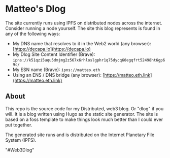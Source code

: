 # Matteo's Dlog
The site currently runs using IPFS on distributed nodes across the internet.  Consider running a node yourself.  The site this blog represents is found in any of the following ways:
* My DNS name that resolves to it in the Web2 world (any browser): [https://decapa.io](https://decapa.io)
* My Dlog Site Content Identifier (Brave): `ipns://k51qzi5uqu5dmjmg2z567x6rhloslgphr1q75dycq60egqfrt52498ht6gp69c/`
* My ESN name (Brave): `ipns://matteo.eth`
* Using an ENS / DNS bridge (any browser): [https://matteo.eth.link](https://matteo.eth.link)
## About
This repo is the source code for my Distributed, web3 blog.  Or "dlog" if you will. It is a blog written using Hugo as the static site generator.  The site is based on a foss template to make things look much better than I could ever put together.

The generated site runs and is distributed on the Internet Planetary File System (IPFS).

"#Web3Dlog"
